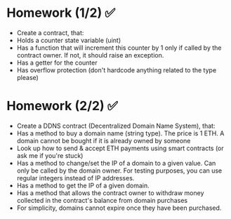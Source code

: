 # Homework (1/2) ✅
* Create a contract, that:
* Holds a counter state variable (uint)
* Has a function that will increment this counter by 1 only if called by the
contract owner. If not, it should raise an exception.
* Has a getter for the counter
* Has overflow protection (don't hardcode anything related to the type
please)
# Homework (2/2) ✅
* Create a DDNS contract (Decentralized Domain Name System),
that:
* Has a method to buy a domain name (string type). The price is 1 ETH. A
domain cannot be bought if it is already owned by someone
* Look up how to send & accept ETH payments using smart contracts (or ask me if
you're stuck)
* Has a method to change/set the IP of a domain to a given value. Can only
be called by the domain owner. For testing purposes, you can use regular
integers instead of IP addresses.
* Has a method to get the IP of a given domain.
* Has a method that allows the contract owner to withdraw money
collected in the contract's balance from domain purchases
* For simplicity, domains cannot expire once they have been purchased.
